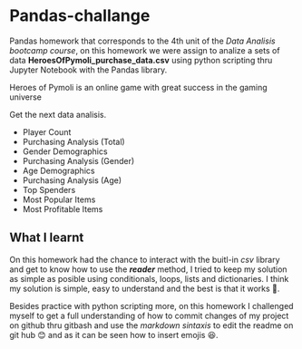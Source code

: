 # Pandas-challange
Pandas homework that corresponds to the 4th unit of the _Data Analisis bootcamp course_, on this homework we were assign to analize a sets of data **HeroesOfPymoli_purchase_data.csv** using python scripting thru Jupyter Notebook with the Pandas library. 

Heroes of Pymoli is an online game with great success in the gaming universe 

Get the next data analisis. 
- Player Count
- Purchasing Analysis (Total)
- Gender Demographics
- Purchasing Analysis (Gender)
- Age Demographics
- Purchasing Analysis (Age)
- Top Spenders
- Most Popular Items
- Most Profitable Items


## What I learnt

On this homework had the chance to interact with the buitl-in _csv_ library and get to know how to use the _**reader**_ method, I tried to keep my solution as simple as posible using conditionals, loops, lists and dictionaries. I think my solution is simple, easy to understand and the best is that it works :raised_hands:.   

Besides practice with python scripting more, on this homework I challenged myself to get a full understanding of how to commit changes of my project on github thru gitbash and use the _markdown sintaxis_ to edit the readme on git hub :blush: and as it can be seen how to insert emojis :laughing:.  

